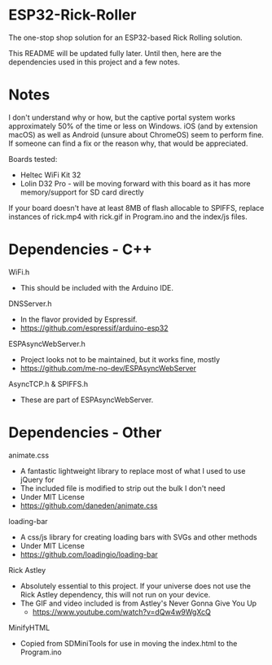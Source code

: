 # ESP32-Rick-Roller
The one-stop shop solution for an ESP32-based Rick Rolling solution.

This README will be updated fully later. Until then, here are the dependencies used in this project and a few notes.

# Notes

I don't understand why or how, but the captive portal system works approximately 50% of the time or less on Windows. iOS (and by extension macOS) as well as Android (unsure about ChromeOS) seem to perform fine. If someone can find a fix or the reason why, that would be appreciated.

Boards tested:
- Heltec WiFi Kit 32
- Lolin D32 Pro - will be moving forward with this board as it has more memory/support for SD card directly

If your board doesn't have at least 8MB of flash allocable to SPIFFS, replace instances of rick.mp4 with rick.gif in Program.ino and the index/js files.

# Dependencies - C++

WiFi.h
- This should be included with the Arduino IDE.

DNSServer.h
- In the flavor provided by Espressif.
- https://github.com/espressif/arduino-esp32

ESPAsyncWebServer.h
- Project looks not to be maintained, but it works fine, mostly
- https://github.com/me-no-dev/ESPAsyncWebServer

AsyncTCP.h & SPIFFS.h
- These are part of ESPAsyncWebServer.

# Dependencies - Other

animate.css
- A fantastic lightweight library to replace most of what I used to use jQuery for
- The included file is modified to strip out the bulk I don't need
- Under MIT License
- https://github.com/daneden/animate.css

loading-bar
- A css/js library for creating loading bars with SVGs and other methods
- Under MIT License
- https://github.com/loadingio/loading-bar

Rick Astley
- Absolutely essential to this project. If your universe does not use the Rick Astley dependency, this will not run on your device.
- The GIF and video included is from Astley's Never Gonna Give You Up
  - https://www.youtube.com/watch?v=dQw4w9WgXcQ

MinifyHTML
- Copied from SDMiniTools for use in moving the index.html to the Program.ino
